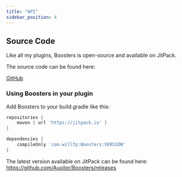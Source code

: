 ```yaml
---
title: "API"
sidebar_position: 4
---
```


## Source Code

Like all my plugins, Boosters is open-source and available on JitPack.

The source code can be found here:

[GitHub](https://github.com/Auxilor/Boosters)

### Using Boosters in your plugin

Add Boosters to your build.gradle like this:

```groovy
repositories {
    maven { url 'https://jitpack.io' }
}

dependencies {
    compileOnly 'com.willfp:Boosters:VERSION'
}
```

The latest version available on JitPack can be found here:
https://github.com/Auxilor/Boosters/releases